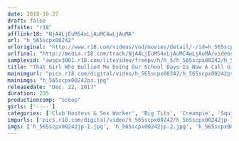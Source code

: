```yaml
---
date: 2018-10-27
draft: false
affsite: "r18"
afflinkr18: "NjA4LjEuMS4xLjAuMC4wLjAuMA"
url: "h_565scpx00242"
urloriginal: "http://www.r18.com/videos/vod/movies/detail/-/id=h_565scpx00242"
urlfinal: "http://media.r18.com/track/NjA4LjEuMS4xLjAuMC4wLjAuMA/videos/vod/movies/detail/-/id=h_565scpx00242"
samplevid: "awspv3001.r18.com/litevideo/freepv/h/h_5/h_565scpx00242/h_565scpx00242_dmb_w.mp4"
title: "That Girl Who Bullied Me Doing Our School Days Is Now A Call Girl! With Her Begging Me Not To Tell Everyone, Can I Force Her To Submit To My Desires In Revenge?! At First Her Face Was Awash With Shame, But At Some Point It Became Like A Pig In Heat... 2 4"
mainimgurl: "pics.r18.com/digital/video/h_565scpx00242/h_565scpx00242ps.jpg"
mainimgs: "h_565scpx00242ps.jpg"
releasedate: "Dec. 22, 2017"
duration: 235
productioncomp: "Scoop"
girls: ['----']
categories: ['Club Hostess & Sex Worker', 'Big Tits', 'Creampie', 'Squirting', 'Big Vibrator', 'Hi-Def']
imgurls: ['pics.r18.com/digital/video/h_565scpx00242/h_565scpx00242jp-1.jpg', 'pics.r18.com/digital/video/h_565scpx00242/h_565scpx00242jp-2.jpg', 'pics.r18.com/digital/video/h_565scpx00242/h_565scpx00242jp-3.jpg', 'pics.r18.com/digital/video/h_565scpx00242/h_565scpx00242jp-4.jpg', 'pics.r18.com/digital/video/h_565scpx00242/h_565scpx00242jp-5.jpg', 'pics.r18.com/digital/video/h_565scpx00242/h_565scpx00242jp-6.jpg', 'pics.r18.com/digital/video/h_565scpx00242/h_565scpx00242jp-7.jpg', 'pics.r18.com/digital/video/h_565scpx00242/h_565scpx00242jp-8.jpg', 'pics.r18.com/digital/video/h_565scpx00242/h_565scpx00242jp-9.jpg', 'pics.r18.com/digital/video/h_565scpx00242/h_565scpx00242jp-10.jpg', 'pics.r18.com/digital/video/h_565scpx00242/h_565scpx00242jp-11.jpg', 'pics.r18.com/digital/video/h_565scpx00242/h_565scpx00242jp-12.jpg', 'pics.r18.com/digital/video/h_565scpx00242/h_565scpx00242jp-13.jpg', 'pics.r18.com/digital/video/h_565scpx00242/h_565scpx00242jp-14.jpg', 'pics.r18.com/digital/video/h_565scpx00242/h_565scpx00242jp-15.jpg', 'pics.r18.com/digital/video/h_565scpx00242/h_565scpx00242jp-16.jpg', 'pics.r18.com/digital/video/h_565scpx00242/h_565scpx00242jp-17.jpg', 'pics.r18.com/digital/video/h_565scpx00242/h_565scpx00242jp-18.jpg', 'pics.r18.com/digital/video/h_565scpx00242/h_565scpx00242jp-19.jpg', 'pics.r18.com/digital/video/h_565scpx00242/h_565scpx00242jp-20.jpg']
imgs: ['h_565scpx00242jp-1.jpg', 'h_565scpx00242jp-2.jpg', 'h_565scpx00242jp-3.jpg', 'h_565scpx00242jp-4.jpg', 'h_565scpx00242jp-5.jpg', 'h_565scpx00242jp-6.jpg', 'h_565scpx00242jp-7.jpg', 'h_565scpx00242jp-8.jpg', 'h_565scpx00242jp-9.jpg', 'h_565scpx00242jp-10.jpg', 'h_565scpx00242jp-11.jpg', 'h_565scpx00242jp-12.jpg', 'h_565scpx00242jp-13.jpg', 'h_565scpx00242jp-14.jpg', 'h_565scpx00242jp-15.jpg', 'h_565scpx00242jp-16.jpg', 'h_565scpx00242jp-17.jpg', 'h_565scpx00242jp-18.jpg', 'h_565scpx00242jp-19.jpg', 'h_565scpx00242jp-20.jpg']
---
```

